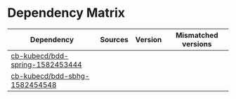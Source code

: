 # Dependency Matrix

Dependency | Sources | Version | Mismatched versions
---------- | ------- | ------- | -------------------
[cb-kubecd/bdd-spring-1582453444](https://github.com/cb-kubecd/bdd-spring-1582453444.git) |  | []() | 
[cb-kubecd/bdd-sbhg-1582454548](https://github.com/cb-kubecd/bdd-sbhg-1582454548.git) |  | []() | 
